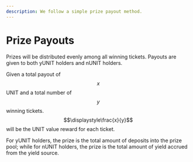 ```yaml
---
description: We follow a simple prize payout method.
---
```


# Prize Payouts

Prizes will be distributed evenly among all winning tickets. Payouts are given to both yUNIT holders and nUNIT holders.&#x20;

Given a total payout of $$x$$ UNIT and a total number of $$y$$ winning tickets. $$\displaystyle\frac{x}{y}$$ will be the UNIT value reward for each ticket.

For yUNIT holders, the prize is the total amount of deposits into the prize pool; while for nUNIT holders, the prize is the total amount of yield accrued from the yield source.
